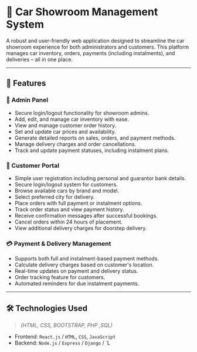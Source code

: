 # 🚗 Car Showroom Management System

A robust and user-friendly web application designed to streamline the car showroom experience for both administrators and customers. This platform manages car inventory, orders, payments (including instalments), and deliveries – all in one place.

---

## 📌 Features

### 🔐 Admin Panel
- Secure login/logout functionality for showroom admins.
- Add, edit, and manage car inventory with ease.
- View and manage customer order history.
- Set and update car prices and availability.
- Generate detailed reports on sales, orders, and payment methods.
- Manage delivery charges and order cancellations.
- Track and update payment statuses, including instalment plans.

### 👤 Customer Portal
- Simple user registration including personal and guarantor bank details.
- Secure login/logout system for customers.
- Browse available cars by brand and model.
- Select preferred city for delivery.
- Place orders with full payment or instalment options.
- Track order status and view payment history.
- Receive confirmation messages after successful bookings.
- Cancel orders within 24 hours of placement.
- View additional delivery charges for doorstep delivery.

### 💳 Payment & Delivery Management
- Supports both full and instalment-based payment methods.
- Calculate delivery charges based on customer's location.
- Real-time updates on payment and delivery status.
- Order tracking feature for customers.
- Automated reminders for due instalment payments.

---

## 🛠️ Technologies Used

> *(HTML, CSS, BOOTSTRAP, PHP ,SQL)*

- Frontend: `React.js` / `HTML`, `CSS`, `JavaScript`
- Backend: `Node.js` / `Express` / `Django` / `L
